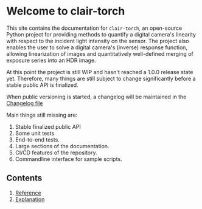 # Welcome to clair-torch

This site contains the documentation for `clair-torch`, an open-source Python project for providing methods
to quantify a digital camera's linearity with respect to the incident light intensity on the sensor. The project also
enables the user to solve a digital camera's (inverse) response function, allowing linearization of images and quantitatively
well-defined merging of exposure series into an HDR image.

At this point the project is still WIP and hasn't reached a 1.0.0 release state yet. Therefore, many things are still
subject to change significantly before a stable public API is finalized.

When public versioning is started, a changelog will be maintained in the [Changelog file](../CHANGELOG.md)

Main things still missing are:
1. Stable finalized public API
2. Some unit tests
3. End-to-end tests.
4. Large sections of the documentation.
5. CI/CD features of the repository.
6. Commandline interface for sample scripts.

## Contents

1. [Reference](reference/summary.md)
2. [Explanation](explanation.md)
